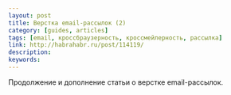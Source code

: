 ```yaml
---
layout: post
title: Верстка email-рассылок (2)
category: [guides, articles]
tags: [email, кроссбраузерность, кроссмейлерность, рассылка]
link: http://habrahabr.ru/post/114119/
description:
keywords:
---
```


<p>Продолжение и дополнение статьи о верстке email-рассылок.</p>
